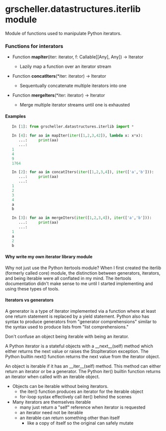 # grscheller.datastructures.iterlib module

Module of functions used to manipulate Python iterators.

### Functions for interators

* Function **mapIter**(iter: iterator, f: Callable[[Any], Any]) -> Iterator
  * Lazily map a function over an iterator stream

* Function **concatIters**(*iter: iterator) -> Iterator
  * Sequentually concatenate multiple iterators into one

* Function **mergeIters**(*iter: iterator) -> Iterator
  * Merge multiple iterator streams until one is exhausted

#### Examples

```python
   In [1]: from grscheller.datastructures.iterlib import *

   In [4]: for aa in mapIter(iter([1,2,3,42]), lambda x: x*x):
      ...:     print(aa)
      ...:
   1
   4
   9
   1764

   In [2]: for aa in concatIters(iter([1,2,3,4]), iter(['a','b'])):
      ...:     print(aa)
      ...:
   1
   2
   3
   4
   a
   b

   In [3]: for aa in mergeIters(iter([1,2,3,4]), iter(['a','b'])):
      ...:     print(aa)
      ...:
   1
   a
   2
   b
```

#### Why write my own iterator library module

Why not just use the Python itertools module? When I first created the
iterlib (formerly called core) module, the distinction between
generators, iterators, and being iterable were all conflated in my
mind. The itertools documentation didn't make sense to me until
I started implementing and using these types of tools.

#### Iterators vs generators

A generator is a type of iterator implemented via a function where at
least one return statement is replaced by a yield statement. Python also
has syntax to produce generators from "generator comprehensions" similar
to the syntax used to produce lists from "list comprehensions."

Don't confuse an object being iterable with being an iterator.

A Python iterator is a stateful objects with a \_\_next\_\_(self) method
which either returns the next value or raises the StopIteration exception.
The Python builtin next() function returns the next value from the
iterator object.

An object is iterable if it has an \_\_iter\_\_(self) method. This
method can either return an iterator or be a generator. The Python
iter() builtin function returns an iterator when called with an iterable
object.

* Objects can be iterable without being iterators.
  * the iter() function produces an iterator for the iterable object
  * for-loop systax effectively call iter() behind the scenes
* Many iterators are themselves iterable
  * many just return a "self" reference when iterator is requested
  * an iterator need not be iterable
  * an iterable can return something other than itself
    * like a copy of itself so the original can safely mutate
